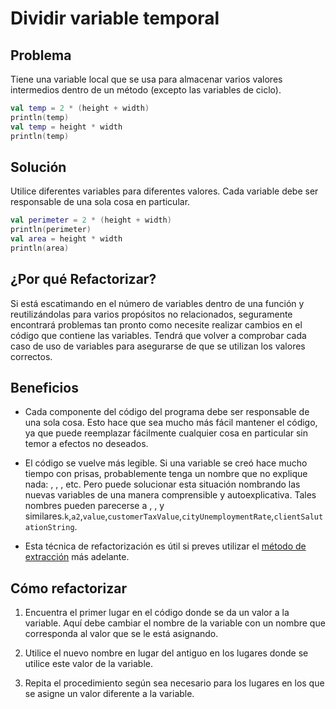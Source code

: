 # Dividir variable temporal

## Problema

Tiene una variable local que se usa para almacenar varios valores intermedios dentro de un método (excepto las variables de ciclo).

```Kotlin
val temp = 2 * (height + width)
println(temp)
val temp = height * width
println(temp)
```

## Solución

Utilice diferentes variables para diferentes valores. Cada variable debe ser responsable de una sola cosa en particular.

``` Kotlin
val perimeter = 2 * (height + width)
println(perimeter)
val area = height * width
println(area)
```

## ¿Por qué Refactorizar?

Si está escatimando en el número de variables dentro de una función y reutilizándolas para varios propósitos no relacionados, seguramente encontrará problemas tan pronto como necesite realizar cambios en el código que contiene las variables. Tendrá que volver a comprobar cada caso de uso de variables para asegurarse de que se utilizan los valores correctos.

## Beneficios

* Cada componente del código del programa debe ser responsable de una sola cosa. Esto hace que sea mucho más fácil mantener el código, ya que puede reemplazar fácilmente cualquier cosa en particular sin temor a efectos no deseados.

* El código se vuelve más legible. Si una variable se creó hace mucho tiempo con prisas, probablemente tenga un nombre que no explique nada: , , , etc. Pero puede solucionar esta situación nombrando las nuevas variables de una manera comprensible y autoexplicativa. Tales nombres pueden parecerse a , , y similares.`k`,`a2`,`value`,`customerTaxValue`,`cityUnemploymentRate`,`clientSalutationString`.

* Esta técnica de refactorización es útil si preves utilizar el [método de extracción](./ExtractMethod.md) más adelante.

## Cómo refactorizar

1. Encuentra el primer lugar en el código donde se da un valor a la variable. Aquí debe cambiar el nombre de la variable con un nombre que corresponda al valor que se le está asignando.

2. Utilice el nuevo nombre en lugar del antiguo en los lugares donde se utilice este valor de la variable.

3. Repita el procedimiento según sea necesario para los lugares en los que se asigne un valor diferente a la variable.
